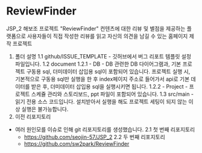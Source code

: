 # ReviewFinder
JSP_2 해보조 프로젝트 "ReviewFinder"
컨텐츠에 대한 리뷰 및 별점을 제공하는 플랫폼으로 사용자들이 직접 작성한 리뷰를 읽고 자신의 의견을 남길 수 있는 홈페이지 제작 프로젝트

1. 폴더 설명
   1.1 github/ISSUE_TEMPLATE
       - 깃허브에서 버그 리포트 템플릿 설정 파일입니다.
   1.2 document
       1.2.1 - DB
           - DB 관련한 DB 다이어그램과, 기본 프로젝트 구동용 sql, 더미데이터 삽입용 sql이 포함되어 있습니다.
             프로젝트 실행 시, 기본적으로 구동용 sql만 실행을 한 후 index페이지 주소로 들어가서 api로 기본 데이터를 받은 후,
             더미데이터 삽입용 sql을 실행시키면 됩니다.
       1.2.2 - Project
           - 프로젝트 스케쥴 관리와 스토리보드, ppt 파일이 포함되어 있습니다.
   1.3 src/main
           - 읽기 전용 소스 코드입니다. 설치받아서 실행을 해도 프로젝트 세팅이 되지 않는 이상 실행은 불가능합니다.
2. 이전 리포지토리
- 여러 원인모를 이슈로 인해 git 리포지토리를 생성했습니다. 
   2.1 첫 번째 리포지토리
    - https://github.com/seojin-57/JSP_2
   2.2 두 번째 리포지토리
    - https://github.com/sw2park/ReviewFinder
